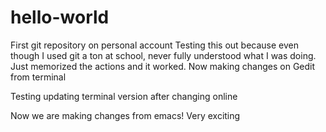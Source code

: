 # hello-world
First git repository on personal account
Testing this out because even though I used git a ton at school, never fully understood what I was doing.
Just memorized the actions and it worked.
Now making changes on Gedit from terminal


Testing updating terminal version after changing online

Now we are making changes from emacs! Very exciting
